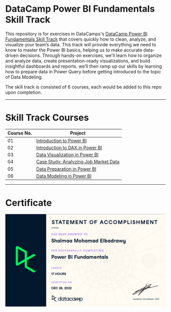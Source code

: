 # **DataCamp Power BI Fundamentals Skill Track**

This repository is for exercises in DataCamps's [DataCamp Power BI Fundamentals Skill Track](https://app.datacamp.com/learn/skill-tracks/power-bi-fundamentals)
that covers quickly how to clean, analyze, and visualize your team’s data. This track will provide everything we need to know to master the Power BI basics, 
helping us to make accurate data-driven decisions.
Through hands-on exercises, we'll learn how to organize and analyze data, create presentation-ready visualizations, and build insightful dashboards 
and reports. we’ll then ramp up our skills by learning how to prepare data in Power Query before getting introduced to the topic of Data Modeling. 

The skill track is consisted of 6 courses, each would be added to this repo upon completion.
___

# Skill Track Courses

| Course No.  | Project |
| ---		  | ----    |
| 01		  | [Introduction to Power BI](/01-Introduction-to-Power-BI/) 							|
| 02 		  | [Introduction to DAX in Power BI](02-Introduction-to-DAX-in-Power-BI) 				|
| 03 		  | [Data Visualization in Power BI](/03-Data-Visualization-in-Power-BI/)				|
| 04 		  | [Case Study: Analyzing Job Market Data](/04-case_study-analyzing-job-market-data/)  |
| 05 		  | [Data Preparation in Power BI](/05-Data-Preparation-in-Power-BI/) 					|
| 06 		  | [Data Modeling in Power BI](/06-Data-Modeling-in-Power-BI/) 						|
___

# Certificate
![Skill Track Certificate](https://github.com/xShaimaa/DataCamp-Power-BI-Fundamentals-Skill-Track/blob/master/Skill%20Track%20Certificate.png)
